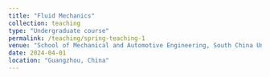 ```yaml
---
title: "Fluid Mechanics"
collection: teaching
type: "Undergraduate course"
permalink: /teaching/spring-teaching-1
venue: "School of Mechanical and Automotive Engineering, South China University of Technology"
date: 2024-04-01
location: "Guangzhou, China"
---
```


